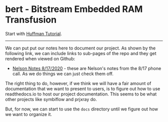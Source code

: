 # bert - Bitstream Embedded RAM Transfusion


Start with [Huffman Tutorial](docs/tutorials/huffman/huffman.md).


---

We can put put our notes here to document our project.  As shown by the following link, we can include links to sub-pages of the repo and they get rendered when viewed on Github:
* [Nelson Notes 8/17/2020](NOTES.md) - these are Nelson's notes from the 8/17 phone call.  As we do things we can just check them off.

The right thing to do, however, if we think we will have a fair amount of documentation that we want to present to users, is to figure out how to use readthedocs.io to host our project documentation.  This seems to be what other projects like symbiflow and prjxray do.  

But, for now, we can start to use the `docs` directory until we figure out how we want to organize it.

